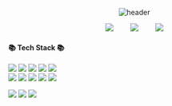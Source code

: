 <div align="center">

  ![header](https://capsule-render.vercel.app/api?type=waving&color=F0EDCC&height=160&section=header&text=Hi👋%20I'm%20Changyeop!&fontAlign=50&fontAlignY=70&fontSize=60&fontColor=02343F)

  <a href="https://velog.io/@paulus0617" target="_blank"><img src="https://img.shields.io/badge/Tech Blog-20C997?style=flat-square&logo=GitHub Sponsors&logoColor=white" style="height : auto;"/></a> <a href="https://bywindow.notion.site/ByWindow-bcbda7d81a2b48faadb152547f0aac75" target="_blank"><img src="https://img.shields.io/badge/RESUME-000000?style=flat-square&logo=Notion&logoColor=white" style="height : auto; margin-left : 30px; "/></a> <a href="mailto:paulus0617@gmail.com" target="_blank"><img src="https://img.shields.io/badge/Gmail-d14836?style=flat-square&logo=Gmail&logoColor=white&link=mailto:paulus0617@gmail.com" style="height : auto; margin-left : 30px;"/></a>
</div>
<h4 align='left'>📚 Tech Stack 📚</h3>
<p>
<img 
  src="https://img.shields.io/static/v1?style=for-the-badge&message=JAVA&color=F80000&logo=oracle&logoColor=white&label=" style="max-width: 100%;"
/>
<img 
  src="https://img.shields.io/static/v1?style=for-the-badge&message=KOTLIN&color=7F52FF&logo=kotlin&logoColor=white&label=" style="max-width: 100%;"
/>
<img 
  src="https://img.shields.io/static/v1?style=for-the-badge&message=JavaScript&color=222222&logo=JavaScript&logoColor=F7DF1E&label=" style="max-width: 100%;"
/>
<img 
  src="https://img.shields.io/static/v1?style=for-the-badge&message=Python&color=3776AB&logo=Python&logoColor=FFFFFF&label=" style="max-width: 100%;"
/>
<img 
  src="https://img.shields.io/static/v1?style=for-the-badge&message=MySQL&color=4479A1&logo=MySQL&logoColor=FFFFFF&label=" style="max-width: 100%;"
/>
<br>
<img 
  src="https://img.shields.io/static/v1?style=for-the-badge&message=C&color=222222&logo=C&logoColor=A8B9CC&label=" style="max-width: 100%;"
/>
<img 
  src="https://img.shields.io/static/v1?style=for-the-badge&message=C%2B%2B&color=00599C&logo=C%2B%2B&logoColor=FFFFFF&label=" style="max-width: 100%;"
/>
<img
  src="https://img.shields.io/static/v1?style=for-the-badge&message=C+Sharp&color=239120&logo=C+Sharp&logoColor=FFFFFF&label=" style="max-width: 100%;"
/>
<img
  src="https://img.shields.io/static/v1?style=for-the-badge&message=HTML5&color=E34F26&logo=HTML5&logoColor=FFFFFF&label=" style="max-width: 100%;"
/>
<img
  src="https://img.shields.io/static/v1?style=for-the-badge&message=CSS3&color=1572B6&logo=CSS3&logoColor=FFFFFF&label=" style="max-width: 100%;"
/>
</p>
<p>
<img
  src="https://img.shields.io/static/v1?style=for-the-badge&message=Android&color=222222&logo=Android&logoColor=3DDC84&label=" style="max-width: 100%;"
/>
<img
  src="https://img.shields.io/static/v1?style=for-the-badge&message=React&color=222222&logo=React&logoColor=61DAFB&label=" style="max-width: 100%;"
/>
<img
  src="https://img.shields.io/static/v1?style=for-the-badge&message=React+NATIVE&color=FF4154&logo=React+Table&logoColor=FFFFFF&label=" style="max-width: 100%;"
/>
</p>
<!--
[![Top Langs](https://github-readme-stats.vercel.app/api/top-langs/?username=bywindow&exclude_repo=LinuxProject,Machine-Learning-Project,Image-Processing-Algo&layout=compact)](https://github.com/dionidip?tab=repositories)
-->
<!--
**dionidip/dionidip** is a ✨ _special_ ✨ repository because its `README.md` (this file) appears on your GitHub profile.

Here are some ideas to get you started:

- 🔭 I’m currently working on ...
- 🌱 I’m currently learning ...
- 👯 I’m looking to collaborate on ...
- 🤔 I’m looking for help with ...
- 💬 Ask me about ...
- 📫 How to reach me: ...
- 😄 Pronouns: ...
- ⚡ Fun fact: ...
-->
